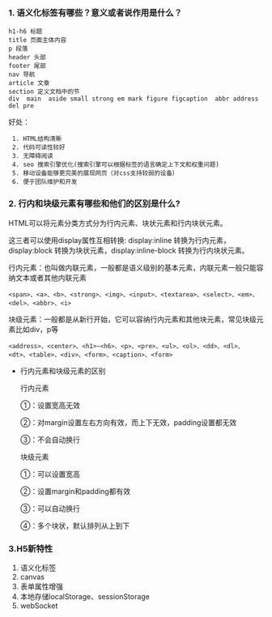 ###  1. 语义化标签有哪些？意义或者说作用是什么？

```
h1-h6 标题
title 页面主体内容
p 段落
header 头部
footer 尾部
nav 导航
article 文章
section 定义文档中的节
div  main  aside small strong em mark figure figcaption  abbr address del pre

```

好处：

```
 1. HTML结构清晰
 2. 代码可读性较好
 3. 无障碍阅读
 4. seo 搜索引擎优化(搜索引擎可以根据标签的语言确定上下文和权重问题)
 5. 移动设备能够更完美的展现网页（对css支持较弱的设备）
 6. 便于团队维护和开发
```

### 2. 行内和块级元素有哪些和他们的区别是什么?

HTML可以将元素分类方式分为行内元素、块状元素和行内块状元素。

这三者可以使用display属性互相转换: display:inline 转换为行内元素，display:block  转换为块状元素，display:inline-block  转换为行内块状元素。

行内元素：也叫做内联元素，一般都是语义级别的基本元素，内联元素一般只能容纳文本或者其他内联元素

```
<span>、<a>、<b>、<strong>、<img>、<input>、<textarea>、<select>、<em>、<del>、<abbr>、<i>
```

块级元素：一般都是从新行开始，它可以容纳行内元素和其他块元素，常见块级元素比如div，p等

```
<address>、<center>、<h1>~<h6>、<p>、<pre>、<ul>、<ol>、<dd>、<dl>、<dt>、<table>、<div>、<form>、<caption>、<form>
```

- 行内元素和块级元素的区别

  行内元素

  ①：设置宽高无效

  ②：对margin设置左右方向有效，而上下无效，padding设置都无效

  ③：不会自动换行

  块级元素

  ①：可以设置宽高

  ②：设置margin和padding都有效

  ③：可以自动换行

  ④：多个块状，默认排列从上到下

### 3.H5新特性

1. 语义化标签
2. canvas
3. 表单属性增强
4. 本地存储localStorage、sessionStorage
5. webSocket